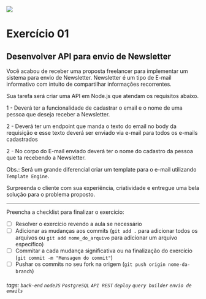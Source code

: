 ![](https://i.imgur.com/xG74tOh.png)

# Exercício 01

## Desenvolver API para envio de Newsletter

Você acabou de receber uma proposta freelancer para implementar um sistema para envio de Newsletter. Newsletter é um tipo de E-mail informativo com intuito de compartilhar informações recorrentes.

Sua tarefa será criar uma API em Node.js que atendam os requisitos abaixo.

1 - Deverá ter a funcionalidade de cadastrar o email e o nome de uma pessoa que deseja receber a Newsletter.

2 - Deverá ter um endpoint que manda o texto do email no body da requisição e esse texto deverá ser enviado via e-mail para todos os e-mails cadastrados

2 - No corpo do E-mail enviado deverá ter o nome do cadastro da pessoa que ta recebendo a Newsletter.

Obs.: Será um grande diferencial criar um template para o e-mail utilizando `Template Engine`.

Surpreenda o cliente com sua experiência, criatividade e entregue uma bela solução para o problema proposto.

---

Preencha a checklist para finalizar o exercício:

- [ ] Resolver o exercício revendo a aula se necessário
- [ ] Adicionar as mudanças aos commits (`git add .` para adicionar todos os arquivos ou `git add nome_do_arquivo` para adicionar um arquivo específico)
- [ ] Commitar a cada mudança significativa ou na finalização do exercício (`git commit -m "Mensagem do commit"`)
- [ ] Pushar os commits no seu fork na origem (`git push origin nome-da-branch`)

###### tags: `back-end` `nodeJS` `PostgreSQL` `API REST` `deploy` `query builder` `envio de emails`